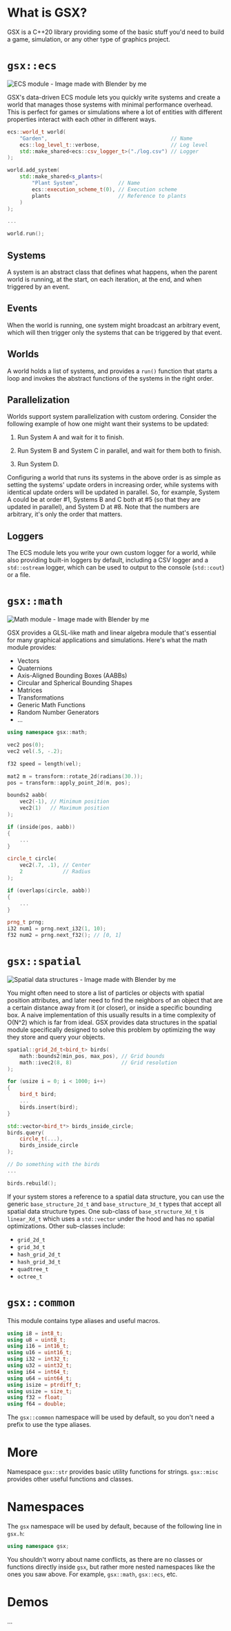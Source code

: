 # What is GSX?

GSX is a C++20 library providing some of the basic stuff you'd need to build a game, simulation, or any other type of graphics project.

# `gsx::ecs`

![ECS module - Image made with Blender by me](images/0-ecs.png)

GSX's data-driven ECS module lets you quickly write systems and create a world that manages those systems with minimal performance overhead. This is perfect for games or simulations where a lot of entities with different properties interact with each other in different ways.

```cpp
ecs::world_t world(
    "Garden",                                        // Name
    ecs::log_level_t::verbose,                       // Log level
    std::make_shared<ecs::csv_logger_t>("./log.csv") // Logger
);

world.add_system(
    std::make_shared<s_plants>(
        "Plant System",             // Name
        ecs::execution_scheme_t(0), // Execution scheme
        plants                      // Reference to plants
    )
);

...

world.run();
```

## Systems

A system is an abstract class that defines what happens, when the parent world is running, at the start, on each iteration, at the end, and when triggered by an event.

## Events

When the world is running, one system might broadcast an arbitrary event, which will then trigger only the systems that can be triggered by that event.

## Worlds

A world holds a list of systems, and provides a `run()` function that starts a loop and invokes the abstract functions of the systems in the right order.

## Parallelization

Worlds support system parallelization with custom ordering. Consider the following example of how one might want their systems to be updated:

1. Run System A and wait for it to finish.

2. Run System B and System C in parallel, and wait for them both to finish.

3. Run System D.

Configuring a world that runs its systems in the above order is as simple as setting the systems' update orders in increasing order, while systems with identical update orders will be updated in parallel. So, for example, System A could be at order #1, Systems B and C both at #5 (so that they are updated in parallel), and System D at #8. Note that the numbers are arbitrary, it's only the order that matters.

## Loggers

The ECS module lets you write your own custom logger for a world, while also providing built-in loggers by default, including a CSV logger and a `std::ostream` logger, which can be used to output to the console (`std::cout`) or a file.

# `gsx::math`

![Math module - Image made with Blender by me](images/1-math.png)

GSX provides a GLSL-like math and linear algebra module that's essential for many graphical applications and simulations. Here's what the math module provides:

- Vectors
- Quaternions
- Axis-Aligned Bounding Boxes (AABBs)
- Circular and Spherical Bounding Shapes
- Matrices
- Transformations
- Generic Math Functions
- Random Number Generators
- ...

```cpp
using namespace gsx::math;

vec2 pos(0);
vec2 vel(.5, -.2);

f32 speed = length(vel);

mat2 m = transform::rotate_2d(radians(30.));
pos = transform::apply_point_2d(m, pos);

bounds2 aabb(
    vec2(-1), // Minimum position
    vec2(1)   // Maximum position
);

if (inside(pos, aabb))
{
    ...
}

circle_t circle(
    vec2(.7, .1), // Center
    2             // Radius
);

if (overlaps(circle, aabb))
{
    ...
}

prng_t prng;
i32 num1 = prng.next_i32(1, 10);
f32 num2 = prng.next_f32(); // [0, 1]
```

# `gsx::spatial`

![Spatial data structures - Image made with Blender by me](images/2-spatial.png)

You might often need to store a list of particles or objects with spatial position attributes, and later need to find the neighbors of an object that are a certain distance away from it (or closer), or inside a specific bounding box. A naive implementation of this usually results in a time complexity of O(N^2) which is far from ideal. GSX provides data structures in the spatial module specifically designed to solve this problem by optimizing the way they store and query your objects.

```cpp
spatial::grid_2d_t<bird_t> birds(
    math::bounds2(min_pos, max_pos), // Grid bounds
    math::ivec2(8, 8)                // Grid resolution
);

for (usize i = 0; i < 1000; i++)
{
    bird_t bird;
    ...
    birds.insert(bird);
}

std::vector<bird_t*> birds_inside_circle;
birds.query(
    circle_t(...),
    birds_inside_circle
);

// Do something with the birds
...

birds.rebuild();
```

If your system stores a reference to a spatial data structure, you can use the generic `base_structure_2d_t` and `base_structure_3d_t` types that accept all spatial data structure types. One sub-class of `base_structure_Xd_t` is `linear_Xd_t` which uses a `std::vector` under the hood and has no spatial optimizations. Other sub-classes include:

- `grid_2d_t`
- `grid_3d_t`
- `hash_grid_2d_t`
- `hash_grid_3d_t`
- `quadtree_t`
- `octree_t`

# `gsx::common`

This module contains type aliases and useful macros.

```cpp
using i8 = int8_t;
using u8 = uint8_t;
using i16 = int16_t;
using u16 = uint16_t;
using i32 = int32_t;
using u32 = uint32_t;
using i64 = int64_t;
using u64 = uint64_t;
using isize = ptrdiff_t;
using usize = size_t;
using f32 = float;
using f64 = double;
```

The `gsx::common` namespace will be used by default, so you don't need a prefix to use the type aliases.

# More

Namespace `gsx::str` provides basic utility functions for strings. `gsx::misc` provides other useful functions and classes.

# Namespaces

The `gsx` namespace will be used by default, because of the following line in `gsx.h`:
```cpp
using namespace gsx;
```
You shouldn't worry about name conflicts, as there are no classes or functions directly inside `gsx`, but rather more nested namespaces like the ones you saw above. For example, `gsx::math`, `gsx::ecs`, etc.

# Demos

...
